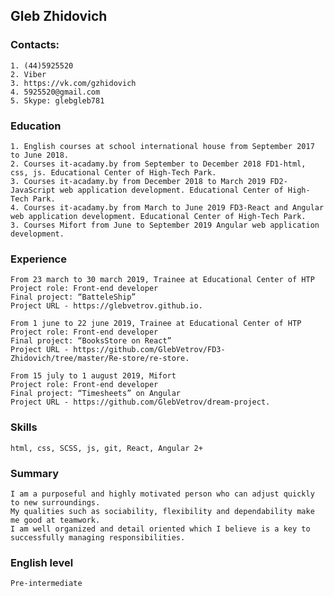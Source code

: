 ## Gleb Zhidovich

### Сontacts: 
    1. (44)5925520
    2. Viber
    3. https://vk.com/gzhidovich
    4. 5925520@gmail.com
    5. Skype: glebgleb781

### Education
    1. English courses at school international house from September 2017 to June 2018.
    2. Сourses it-acadamy.by from September to December 2018 FD1-html, css, js. Educational Center of High-Tech Park.
    3. Сourses it-acadamy.by from December 2018 to March 2019 FD2-JavaScript web application development. Educational Center of High-Tech Park.
    4. Сourses it-acadamy.by from March to June 2019 FD3-React and Angular web application development. Educational Center of High-Tech Park.
    3. Сourses Mifort from June to September 2019 Angular web application development.

### Experience
    From 23 march to 30 march 2019, Trainee at Educational Center of HTP
    Project role: Front-end developer
    Final project: “BatteleShip” 
    Project URL - https://glebvetrov.github.io.
    
    From 1 june to 22 june 2019, Trainee at Educational Center of HTP
    Project role: Front-end developer
    Final project: “BooksStore on React” 
    Project URL - https://github.com/GlebVetrov/FD3-Zhidovich/tree/master/Re-store/re-store.
    
    From 15 july to 1 august 2019, Mifort
    Project role: Front-end developer
    Final project: “Timesheets” on Angular
    Project URL - https://github.com/GlebVetrov/dream-project.

### Skills
    html, css, SCSS, js, git, React, Angular 2+
    
### Summary
    I am a purposeful and highly motivated person who can adjust quickly to new surroundings. 
    My qualities such as sociability, flexibility and dependability make me good at teamwork. 
    I am well organized and detail oriented which I believe is a key to successfully managing responsibilities. 
    
### English level
    Pre-intermediate
